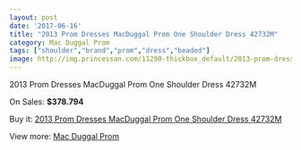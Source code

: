 ```yaml
---
layout: post
date: '2017-06-16'
title: "2013 Prom Dresses MacDuggal Prom One Shoulder Dress 42732M"
category: Mac Duggal Prom
tags: ["shoulder","brand","prom","dress","beaded"]
image: http://img.princessan.com/11290-thickbox_default/2013-prom-dresses-macduggal-prom-one-shoulder-dress-42732m.jpg
---
```

2013 Prom Dresses MacDuggal Prom One Shoulder Dress 42732M

On Sales: **$378.794**
<a href="https://www.princessan.com/en/mac-duggal-prom/5203-2013-prom-dresses-macduggal-prom-one-shoulder-dress-42732m.html"><amp-img layout="responsive" width="600" height="600" src="//img.princessan.com/11290-thickbox_default/2013-prom-dresses-macduggal-prom-one-shoulder-dress-42732m.jpg" alt="2013 Prom Dresses MacDuggal Prom One Shoulder Dress 42732M 0" /></a>

Buy it: [2013 Prom Dresses MacDuggal Prom One Shoulder Dress 42732M](https://www.princessan.com/en/mac-duggal-prom/5203-2013-prom-dresses-macduggal-prom-one-shoulder-dress-42732m.html "2013 Prom Dresses MacDuggal Prom One Shoulder Dress 42732M")

View more: [Mac Duggal Prom](https://www.princessan.com/en/42-mac-duggal-prom "Mac Duggal Prom")
